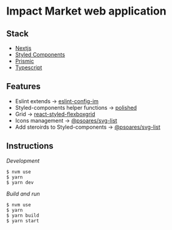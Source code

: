 # Impact Market web application

## Stack
- [Nextjs](https://nextjs.org/docs)
- [Styled Components](https://styled-components.com/docs)
- [Prismic](https://prismic.io/docs/technologies/javascript)
- [Typescript](https://www.typescriptlang.org/)

## Features
- Eslint extends → [eslint-config-im](https://github.com/impactMarket/eslint-config-im)
- Styled-components helper functions → [polished](https://polished.js.org/)
- Grid → [react-styled-flexboxgrid](https://github.com/LoicMahieu/react-styled-flexboxgrid)
- Icons management → [@psoares/svg-list](https://github.com/psoaresbj/svg-list)
- Add steroirds to Styled-components → [@psoares/svg-list](https://github.com/psoaresbj/styled-gen)

## Instructions
_Development_
```
$ nvm use
$ yarn
$ yarn dev
```

_Build and run_
```
$ nvm use
$ yarn
$ yarn build
$ yarn start
```